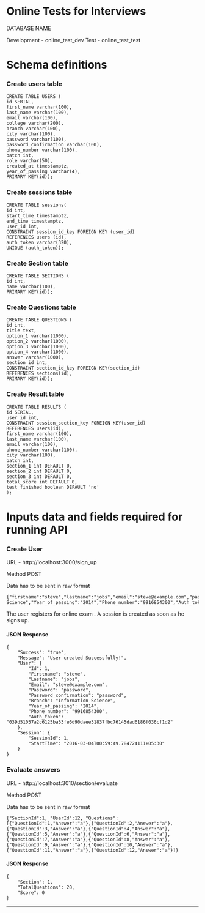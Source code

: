 Online Tests for Interviews
===========================

DATABASE NAME

Development - online_test_dev
Test - online_test_test


# Schema definitions

### Create users table
```
CREATE TABLE USERS (
id SERIAL,
first_name varchar(100),
last_name varchar(100),
email varchar(100),
college varchar(200),
branch varchar(100),
city varchar(100),
password varchar(100),
password_confirmation varchar(100),
phone_number varchar(100),
batch int,
role varchar(50),
created_at timestamptz,
year_of_passing varchar(4),
PRIMARY KEY(id));
```

### Create sessions table
```
CREATE TABLE sessions(
id int,
start_time timestamptz,
end_time timestamptz,
user_id int,
CONSTRAINT session_id_key FOREIGN KEY (user_id)
REFERENCES users (id),
auth_token varchar(320),
UNIQUE (auth_token));
```

### Create Section table
```
CREATE TABLE SECTIONS (
id int,
name varchar(100),
PRIMARY KEY(id));
```

### Create Questions table
```
CREATE TABLE QUESTIONS (
id int,
title text,
option_1 varchar(1000),
option_2 varchar(1000),
option_3 varchar(1000),
option_4 varchar(1000),
answer varchar(1000),
section_id int,
CONSTRAINT section_id_key FOREIGN KEY(section_id)
REFERENCES sections(id),
PRIMARY KEY(id));
```

### Create Result table

```
CREATE TABLE RESULTS (
id SERIAL,
user_id int,
CONSTRAINT session_section_key FOREIGN KEY(user_id)
REFERENCES users(id),
first_name varchar(100),
last_name varchar(100),
email varchar(100),
phone_number varchar(100),
city varchar(100),
batch int,
section_1 int DEFAULT 0,
section_2 int DEFAULT 0,
section_3 int DEFAULT 0,
total_score int DEFAULT 0,
test_finished boolean DEFAULT 'no'
);
```

# Inputs data and fields required for running API


### Create User

URL - http://localhost:3000/sign_up

Method POST

Data has to be sent in raw format
```
{"firstname":"steve","lastname":"jobs","email":"steve@example.com","password":"password","password_confirmation":"password","Branch":"Information Science","Year_of_passing":"2014","Phone_number":"9916854300","Auth_token":"039d51057a2c6125ba53fe6d90daee31837fbc76145dad6186f036cf1d2"}
```
The user registers for online exam . A session is created as soon as he signs up.

#### JSON Response

```
{
	"Success": "true",
	"Message": "User created Successfully!",
	"User": {
		"Id": 1,
		"Firstname": "steve",
		"Lastname": "jobs",
		"Email": "steve@example.com",
		"Password": "password",
		"Password_confirmation": "password",
		"Branch": "Information Science",
		"Year_of_passing": "2014",
		"Phone_number": "9916854300",
		"Auth_token": "039d51057a2c6125ba53fe6d90daee31837fbc76145dad6186f036cf1d2"
	},
	"Session": {
		"SessionId": 1,
		"StartTime": "2016-03-04T00:59:49.784724111+05:30"
	}
}
```

### Evaluate answers

URL - http://localhost:3010/section/evaluate

Method POST

Data has to be sent in raw format
```
{"SectionId":1, "UserId":12, "Questions":[{"QuestionId":1,"Answer":"a"},{"QuestionId":2,"Answer":"a"},{"QuestionId":3,"Answer":"a"},{"QuestionId":4,"Answer":"a"},{"QuestionId":5,"Answer":"a"},{"QuestionId":6,"Answer":"a"},{"QuestionId":7,"Answer":"a"},{"QuestionId":8,"Answer":"a"},{"QuestionId":9,"Answer":"a"},{"QuestionId":10,"Answer":"a"},{"QuestionId":11,"Answer":"a"},{"QuestionId":12,"Answer":"a"}]}
```

#### JSON Response
```
{
	"Section": 1,
	"TotalQuestions": 20,
	"Score": 0
}
```

---
